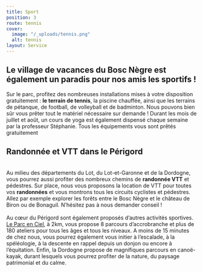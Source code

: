 ```yaml
---
title: Sport
position: 3
route: tennis
cover:
  image: "/_uploads/tennis.png"
  alt: tennis
layout: Service
---
```


## Le village de vacances du Bosc Nègre est également un paradis pour nos amis les sportifs !

Sur le parc, profitez des nombreuses installations mises à votre disposition gratuitement : **le terrain de tennis**, la piscine chauffée, ainsi que les terrains de pétanque, de football, de volleyball et de badminton. Nous pouvons bien sûr vous prêter tout le matériel nécessaire sur demande ! Durant les mois de juillet et août, un cours de yoga est également dispensé chaque semaine par la professeur Stéphanie. Tous les équipements vous sont prêtés gratuitement

## Randonnée et VTT dans le Périgord

\
Au milieu des départements du Lot, du Lot-et-Garonne et de la Dordogne, vous pourrez aussi profiter des nombreux chemins de **randonnée VTT** et pédestres. Sur place, nous vous proposons la location de VTT pour toutes vos **randonnées** et vous montrons tous les circuits cyclistes et pédestres. Allez par exemple explorer les forêts entre le Bosc Nègre et le château de Biron ou de Bonaguil. N’hésitez pas à nous demander conseil !\
\
Au cœur du Périgord sont également proposés d’autres activités sportives. [Le Parc en Ciel](http://www.parc-en-ciel.com/), à 2km, vous propose 8 parcours d’accrobranche et plus de 180 ateliers pour tous les âges et tous les niveaux. A moins de 15 minutes de chez nous, vous pourrez également vous initier à l’escalade, à la spéléologie, à la descente en rappel depuis un donjon ou encore à l’équitation. Enfin, la Dordogne propose de magnifiques parcours en canoë-kayak, durant lesquels vous pourrez profiter de la nature, du paysage patrimonial et du calme.